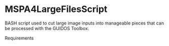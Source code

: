 # MSPA4LargeFilesScript
BASH script used to cut large image inputs into manageable pieces that can be processed with the GUIDOS Toolbox.

Requirements
